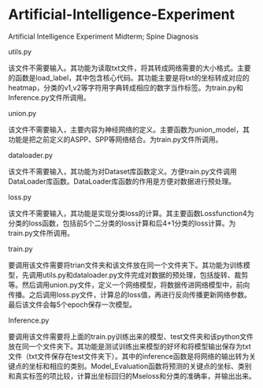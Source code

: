 # Artificial-Intelligence-Experiment
Artificial Intelligence Experiment Midterm; Spine Diagnosis

utils.py

​ 该文件不需要输入。其功能为读取txt文件，将其转成网络需要的大小格式。主要的函数是load_label，其中包含核心代码。其功能主要是将txt的坐标转成对应的heatmap，分类的v1,v2等字符用字典转成相应的数字当作标签。为train.py和Inference.py文件所调用。​

union.py

​ 该文件不需要输入，主要内容为神经网络的定义。主要函数为union_model，其功能是把之前定义的ASPP、SPP等网络结合。为train.py文件所调用。

dataloader.py

​ 该文件不需要输入，其功能为对Dataset库函数定义。方便train.py文件调用DataLoader库函数。DataLoader库函数的作用是方便对数据进行预处理。

loss.py

​ 该文件不需要输入，其功能是实现分类loss的计算。其主要函数Lossfunction4为分类的loss函数，包括前5个二分类的loss计算和后4+1分类的loss计算。为 train.py文件所调用。

train.py

​ 要调用该文件需要将trian文件夹和该文件放在同一个文件夹下。其功能为训练模型，先调用utils.py和dataloader.py文件完成对数据的预处理，包括旋转、裁剪等。然后调用union.py文件，定义一个网络模型，将数据传进网络模型中，前向传播。之后调用loss.py文件，计算总的loss值，再进行反向传播更新网络参数。最后该文件会每5个epoch保存一次模型。

Inference.py

​ 要调用该文件需要将上面的train.py训练出来的模型、test文件夹和该python文件放在同一个文件夹下。其功能是测试训练出来模型的好坏和将模型输出保存为txt文件（txt文件保存在test文件夹下）。其中的inference函数是将网络的输出转为关键点的坐标和相应的类别。Model_Evaluation函数将预测的关键点的坐标、类别和真实标签的项比较，计算出坐标回归的Mseloss和分类的准确率，并输出出来。
